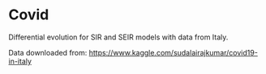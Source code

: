 # Covid
Differential evolution for SIR and SEIR models with data from Italy.

Data downloaded from: https://www.kaggle.com/sudalairajkumar/covid19-in-italy
